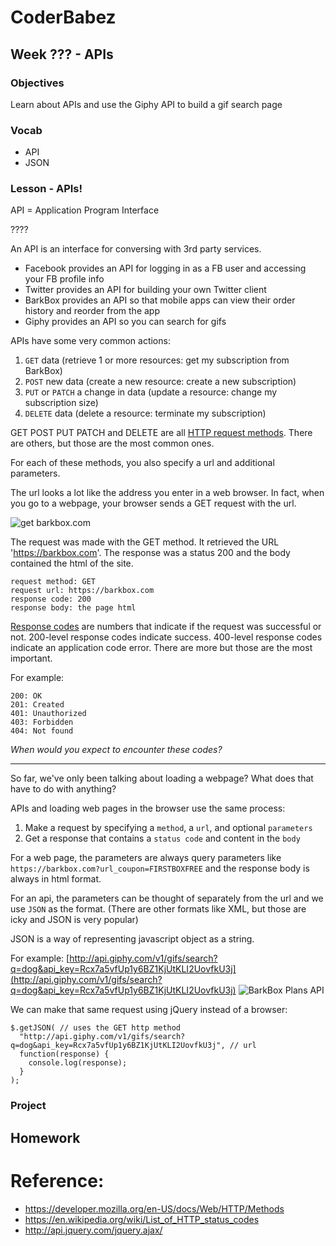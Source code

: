 # CoderBabez

##  Week ??? - APIs

### Objectives

Learn about APIs and use the Giphy API to build a gif search page


### Vocab
* API
* JSON

### Lesson - APIs!

API = Application Program Interface

????

An API is an interface for conversing with 3rd party services.

* Facebook provides an API for logging in as a FB user and accessing your FB profile info
* Twitter provides an API for building your own Twitter client
* BarkBox provides an API so that mobile apps can view their order history and reorder from the app
* Giphy provides an API so you can search for gifs

APIs have some very common actions:

1. `GET` data (retrieve 1 or more resources: get my subscription from BarkBox)
2. `POST` new data (create a new resource: create a new subscription)
3. `PUT` or `PATCH` a change in data (update a resource: change my subscription size)
4. `DELETE` data (delete a resource: terminate my subscription)

GET POST PUT PATCH and DELETE are all [HTTP request methods](https://developer.mozilla.org/en-US/docs/Web/HTTP/Methods). There are others, but those are the most common ones.

For each of these methods, you also specify a url and additional parameters.

The url looks a lot like the address you enter in a web browser. In fact, when you go to a webpage, your browser sends a GET request with the url.

![get barkbox.com](http://wiki-content-bark.s3.amazonaws.com/coderbabez-get-barkbox.png)

The request was made with the GET method. It retrieved the URL 'https://barkbox.com'. The response was a status 200 and the body contained the html of the site.

```
request method: GET
request url: https://barkbox.com
response code: 200
response body: the page html
```

[Response codes](https://en.wikipedia.org/wiki/List_of_HTTP_status_codes) are numbers that indicate if the request was successful or not. 200-level response codes indicate success. 400-level response codes indicate an application code error. There are more but those are the most important.

For example: 
```
200: OK
201: Created
401: Unauthorized
403: Forbidden
404: Not found
```

_When would you expect to encounter these codes?_

---------------------------------------


So far, we've only been talking about loading a webpage? What does that have to do with anything?

APIs and loading web pages in the browser use the same process:

1. Make a request by specifying a `method`, a `url`, and optional `parameters`
2. Get a response that contains a `status code` and content in the `body`

For a web page, the parameters are always query parameters like `https://barkbox.com?url_coupon=FIRSTBOXFREE` and the response body is always in html format.


For an api, the parameters can be thought of separately from the url and we use `JSON` as the format. (There are other formats like XML, but those are icky and JSON is very popular)

JSON is a way of representing javascript object as a string. 

For example: [http://api.giphy.com/v1/gifs/search?q=dog&api_key=Rcx7a5vfUp1y6BZ1KjUtKLI2UovfkU3j](http://api.giphy.com/v1/gifs/search?q=dog&api_key=Rcx7a5vfUp1y6BZ1KjUtKLI2UovfkU3j)
![BarkBox Plans API](http://wiki-content-bark.s3.amazonaws.com/coderbabez-barkbox-plans.png)


We can make that same request using jQuery instead of a browser:

```
$.getJSON( // uses the GET http method
  "http://api.giphy.com/v1/gifs/search?q=dog&api_key=Rcx7a5vfUp1y6BZ1KjUtKLI2UovfkU3j", // url
  function(response) {
    console.log(response);
  }
);
```


### Project


## Homework


# Reference:

* https://developer.mozilla.org/en-US/docs/Web/HTTP/Methods
* https://en.wikipedia.org/wiki/List_of_HTTP_status_codes
* http://api.jquery.com/jquery.ajax/

